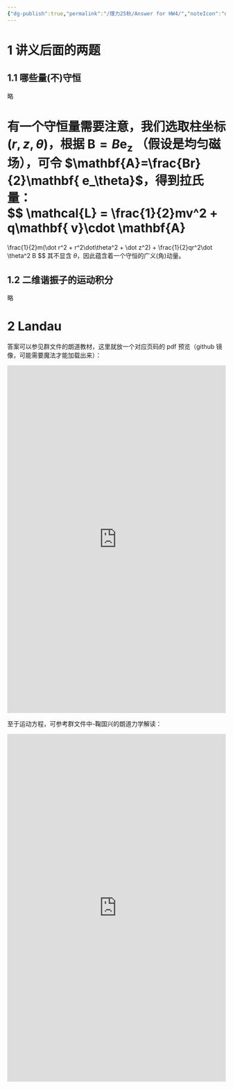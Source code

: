 ```yaml
---
{"dg-publish":true,"permalink":"/理力25秋/Answer for HW4/","noteIcon":"default","created":"2025-10-23T14:37:04.389+08:00","updated":"2025-10-23T08:42:02.623+08:00"}
---
```


# 1 讲义后面的两题  
## 1.1 哪些量(不)守恒
略   

有一个守恒量需要注意，我们选取柱坐标 $(r,z,\theta)$，根据 $\mathbf{B} = B\mathbf{e_z}$ （假设是均匀磁场），可令 $\mathbf{A}=\frac{Br}{2}\mathbf{ e_\theta}$，得到拉氏量：  
$$
\mathcal{L} = \frac{1}{2}mv^2 + q\mathbf{ v}\cdot \mathbf{A}
=
\frac{1}{2}m(\dot r^2 + r^2\dot\theta^2 + \dot z^2) + \frac{1}{2}qr^2\dot \theta^2 B
$$
其不显含 $\theta$，因此蕴含着一个守恒的广义(角)动量。
## 1.2 二维谐振子的运动积分  
略
# 2 Landau  
答案可以参见群文件的朗道教材，这里就放一个对应页码的 pdf 预览（github 镜像，可能需要魔法才能加载出来）：  

<iframe src="https://cdn.jsdelivr.net/gh/Mister-Hope/physics@master/%E4%B8%93%E4%B8%9A%E5%BF%85%E4%BF%AE%E8%AF%BE/%E5%8A%9B%E5%AD%A6/%E6%95%99%E6%9D%90/%E5%8A%9B%E5%AD%A6(%E7%AC%AC%E4%BA%94%E7%89%88)-%E6%9C%97%E9%81%93.pdf#page=17" width="100%" height="800px" frameborder="0" allowfullscreen></iframe>

至于运动方程，可参考群文件中-鞠国兴的朗道力学解读：  

<iframe src="https://cdn.jsdelivr.net/gh/Siechonya/book@main/%E6%9C%97%E9%81%93%E3%80%8A%E5%8A%9B%E5%AD%A6%E3%80%8B%E8%A7%A3%E8%AF%BB%20(%E9%9E%A0%E5%9B%BD%E5%85%B4)%20(Z-Library).pdf#page=31" width="100%" height="800px" frameborder="0" allowfullscreen></iframe>






